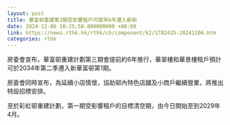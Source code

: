 ```yaml
---
layout: post
title: 華富邨重建第3期受影響租戶可提早6年遷入新邨
date: 2024-12-06 18:25:58.000000000 +08:00
link: https://news.rthk.hk/rthk/ch/component/k2/1782415-20241206.htm
categories: rthk
---
```


房委會宣布，華富邨重建計劃第三期會提前約6年推行，華翠樓和華景樓租戶預計可於2034年第二季遷入新華富邨第1期。

房委會同時宣布，為延續小店情懷，協助邨內特色店舖及小商戶繼續營業，將推出特設招標安排。

至於彩虹邨重建計劃，第一期受影響租戶的目標清空期，由今日開始至到2029年4月。
